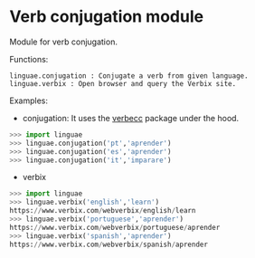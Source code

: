 # Verb conjugation module

Module for verb conjugation.

Functions:

```
linguae.conjugation : Conjugate a verb from given language.
linguae.verbix : Open browser and query the Verbix site.
```

Examples:

* conjugation: 
It uses the [verbecc](https://github.com/bretttolbert/verbecc) package under the hood.

```python
>>> import linguae
>>> linguae.conjugation('pt','aprender')
>>> linguae.conjugation('es','aprender')
>>> linguae.conjugation('it','imparare')
```

* verbix

```python
>>> import linguae
>>> linguae.verbix('english','learn')
https://www.verbix.com/webverbix/english/learn
>>> linguae.verbix('portuguese','aprender')
https://www.verbix.com/webverbix/portuguese/aprender
>>> linguae.verbix('spanish','aprender')
https://www.verbix.com/webverbix/spanish/aprender
```